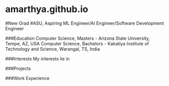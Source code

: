 # amarthya.github.io

#New Grad #ASU, Aspiring ML Engineer/AI Engineer/Software Development Engineer

###Education
Computer Science, Masters - Arizona State University, Tempe, AZ, USA
Computer Science, Bachelors - Kakatiya Institute of Technology and Science, Warangal, TS, India

###Interests
My interests lie in

###Projects

###Work Experience

###

